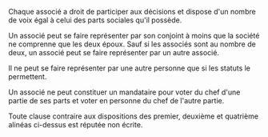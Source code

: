   
 Chaque associé a droit de participer aux décisions et dispose d'un nombre de voix égal à celui des parts sociales qu'il possède.  

  
 Un associé peut se faire représenter par son conjoint à moins que la société ne comprenne que les deux époux. Sauf si les associés sont au nombre de deux, un associé peut se faire représenter par un autre associé.  

  
 Il ne peut se faire représenter par une autre personne que si les statuts le permettent.  

  
 Un associé ne peut constituer un mandataire pour voter du chef d'une partie de ses parts et voter en personne du chef de l'autre partie.  

  
 Toute clause contraire aux dispositions des premier, deuxième et quatrième alinéas ci-dessus est réputée non écrite.  
